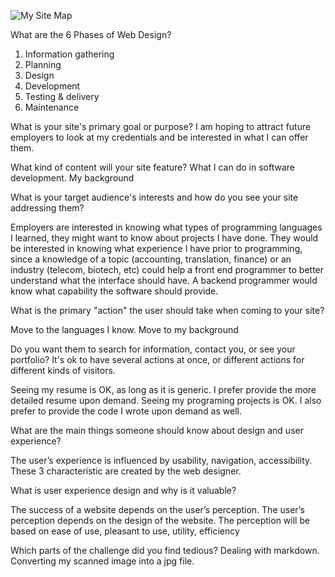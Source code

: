 
![My Site Map](site-map.jpg)

<p>What are the 6 Phases of Web Design?</p>
<ol>
<li>Information gathering</li>
<li>Planning</li>
<li>Design</li>
<li>Development</li>
<li>Testing & delivery</li>
<li>Maintenance</li>
</ol>
<p>What is your site's primary goal or purpose? I am hoping to attract future employers to look at my credentials and be interested in what I can offer them.</p>
<p>What kind of content will your site feature? What I can do in software development. My background</p>
<p>What is your target audience's interests and how do you see your site addressing them?</p>
<p>Employers are interested in knowing what types of programming languages I learned, they might want to know about projects I have done. They would be interested in knowing what experience I have prior to programming, since a knowledge of a topic (accounting, translation, finance) or an industry (telecom, biotech, etc) could help a front end programmer to better understand what the interface should have. A backend programmer would know what capability the software should provide. </p>
<p>What is the primary "action" the user should take when coming to your site? </p>
<p>Move to the languages I know. Move to my background</p>
<p>Do you want them to search for information, contact you, or see your portfolio? It's ok to have several actions at once, or different actions for different kinds of visitors.</p>
<p> Seeing my resume is OK, as long as it is generic. I prefer provide the more detailed resume upon demand. Seeing my programing projects is OK. I also prefer to provide the code I wrote upon demand as well.</p>
<p>What are the main things someone should know about design and user experience?</p>
<p> The user’s experience is influenced by usability, navigation, accessibility. These 3 characteristic are created by the web designer.</p>
<p>What is user experience design and why is it valuable? </p>
<p>The success of a website depends on the user’s perception. The user’s perception depends on the design of the website. The perception will be based on ease of use, pleasant to use, utility, efficiency</p>
<p>Which parts of the challenge did you find tedious? Dealing with markdown. Converting my scanned image into a jpg file.</p>






